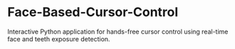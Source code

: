 # Face-Based-Cursor-Control
Interactive Python application for hands-free cursor control using real-time face and teeth exposure detection.
